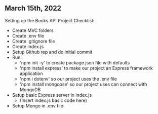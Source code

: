 ## March 15th, 2022 ##

Setting up the Books API Project Checklist:
- Create MVC folders
- Create .env file
- Create .gitignore file
- Create index.js
- Setup Github rep and do initial commit
- Run:
    - 'npm init -y' to create package.json file with defaults
    - 'npm install express' to make our project an Express framework application
    - 'npm i dotenv' so our project uses the .env file
    - 'npm install mongoose' so our project uses can connect with MongoDB
- Setup basic Express server in index.js
    - (Insert index.js basic code here) 
- Setup Mongo in .env file